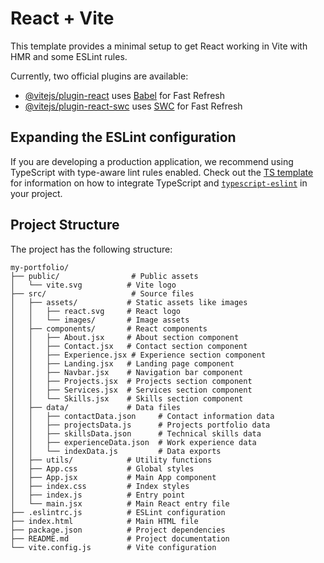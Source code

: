 # React + Vite

This template provides a minimal setup to get React working in Vite with HMR and some ESLint rules.

Currently, two official plugins are available:

- [@vitejs/plugin-react](https://github.com/vitejs/vite-plugin-react/blob/main/packages/plugin-react) uses [Babel](https://babeljs.io/) for Fast Refresh
- [@vitejs/plugin-react-swc](https://github.com/vitejs/vite-plugin-react/blob/main/packages/plugin-react-swc) uses [SWC](https://swc.rs/) for Fast Refresh

## Expanding the ESLint configuration

If you are developing a production application, we recommend using TypeScript with type-aware lint rules enabled. Check out the [TS template](https://github.com/vitejs/vite/tree/main/packages/create-vite/template-react-ts) for information on how to integrate TypeScript and [`typescript-eslint`](https://typescript-eslint.io) in your project.

## Project Structure

The project has the following structure:

```
my-portfolio/
├── public/                # Public assets
│   └── vite.svg          # Vite logo
├── src/                   # Source files
│   ├── assets/           # Static assets like images
│   │   ├── react.svg     # React logo
│   │   └── images/       # Image assets
│   ├── components/       # React components
│   │   ├── About.jsx     # About section component
│   │   ├── Contact.jsx   # Contact section component
│   │   ├── Experience.jsx # Experience section component
│   │   ├── Landing.jsx   # Landing page component
│   │   ├── Navbar.jsx    # Navigation bar component
│   │   ├── Projects.jsx  # Projects section component
│   │   ├── Services.jsx  # Services section component
│   │   └── Skills.jsx    # Skills section component
│   ├── data/             # Data files
│   │   ├── contactData.json     # Contact information data
│   │   ├── projectsData.js      # Projects portfolio data
│   │   ├── skillsData.json      # Technical skills data
│   │   ├── experienceData.json  # Work experience data
│   │   └── indexData.js         # Data exports
│   ├── utils/            # Utility functions
│   ├── App.css           # Global styles
│   ├── App.jsx           # Main App component
│   ├── index.css         # Index styles
│   ├── index.js          # Entry point
│   └── main.jsx          # Main React entry file
├── .eslintrc.js          # ESLint configuration
├── index.html            # Main HTML file
├── package.json          # Project dependencies
├── README.md             # Project documentation
└── vite.config.js        # Vite configuration


```

